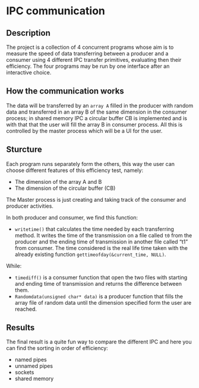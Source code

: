 # IPC communication

Description
-----------
The project is a collection of 4 concurrent programs whose aim is to measure the speed of data transferring between a producer and a consumer using 4 different IPC transfer primitives, evaluating then their efficiency. 
The four programs may be run by one interface after an interactive choice.

How the communication works
---------------------------
The data will be transferred by an `array A` filled in the producer with random data and transferred in an array B of the same dimension in the consumer process; in shared memory IPC a circular buffer CB is implemented and is with that that the user will fill the array B in consumer process. 
All this is controlled by the master process which will be a UI for the user.

Sturcture
----------
Each program runs separately form the others, this way the user can choose different features of this efficiency test, namely:

* The dimension of the array A and B
* The dimension of the circular buffer (CB) 

The Master process is just creating and taking track of the consumer and producer activities.

In both producer and consumer, we find this function:
* `writetime()` that calculates the time needed by each transferring method. It writes the time of the transmission on a file called `t0` from the producer and the ending time of transmission in another file called “t1” from consumer. The time considered is the real life time taken with the already existing function `gettimeofday(&current_time, NULL)`.

While:
* `timediff()` is a consumer function that open the two files with starting and ending time of transmission and returns the difference between them.
* `Randomdata(unsigned char* data)` is a producer function that fills the array file of random data until the dimension specified form the user are reached.

Results
-------
The final result is a quite fun way to compare the different IPC and here you can find the sorting in order of efficiency:
* named pipes
* unnamed pipes
* sockets 
* shared memory
